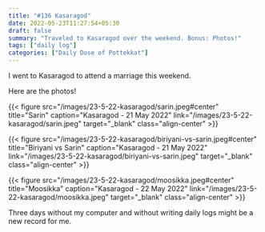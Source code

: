```yaml
---
title: "#136 Kasaragod"
date: 2022-05-23T11:27:54+05:30
draft: false
summary: "Traveled to Kasaragod over the weekend. Bonus: Photos!"
tags: ["daily log"]
categories: ["Daily Dose of Pottekkat"]
---
```


I went to Kasaragod to attend a marriage this weekend.

Here are the photos!

{{< figure src="/images/23-5-22-kasaragod/sarin.jpeg#center" title="Sarin" caption="Kasaragod - 21 May 2022" link="/images/23-5-22-kasaragod/sarin.jpeg" target="_blank" class="align-center" >}}

{{< figure src="/images/23-5-22-kasaragod/biriyani-vs-sarin.jpeg#center" title="Biriyani vs Sarin" caption="Kasaragod - 21 May 2022" link="/images/23-5-22-kasaragod/biriyani-vs-sarin.jpeg" target="_blank" class="align-center" >}}

{{< figure src="/images/23-5-22-kasaragod/moosikka.jpeg#center" title="Moosikka" caption="Kasaragod - 22 May 2022" link="/images/23-5-22-kasaragod/moosikka.jpeg" target="_blank" class="align-center" >}}

Three days without my computer and without writing daily logs might be a new record for me.
